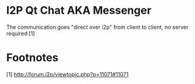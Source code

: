 # I2P Qt Chat AKA Messenger

The communication goes "direct over i2p" from client to client, no server required.[1]

# Footnotes

[1] http://forum.i2p/viewtopic.php?p=11071#11071
